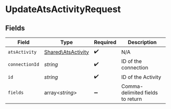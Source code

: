 # UpdateAtsActivityRequest


## Fields

| Field                                                    | Type                                                     | Required                                                 | Description                                              |
| -------------------------------------------------------- | -------------------------------------------------------- | -------------------------------------------------------- | -------------------------------------------------------- |
| `atsActivity`                                            | [Shared\AtsActivity](../../Models/Shared/AtsActivity.md) | :heavy_check_mark:                                       | N/A                                                      |
| `connectionId`                                           | *string*                                                 | :heavy_check_mark:                                       | ID of the connection                                     |
| `id`                                                     | *string*                                                 | :heavy_check_mark:                                       | ID of the Activity                                       |
| `fields`                                                 | array<*string*>                                          | :heavy_minus_sign:                                       | Comma-delimited fields to return                         |